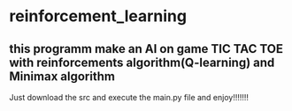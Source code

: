 # reinforcement_learning
## this programm make an AI on game TIC TAC TOE with reinforcements algorithm(Q-learning) and Minimax algorithm
Just download the  src and execute the main.py file and enjoy!!!!!!!
